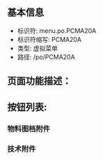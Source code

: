 
## 基本信息

- 标识符: menu.po.PCMA20A
- 标识符缩写: PCMA20A
- 类型: 虚拟菜单
- 路径: /po/PCMA20A

## 页面功能描述：





## 按钮列表:


### 物料图档附件



### 技术附件


